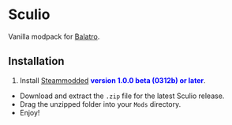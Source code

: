 # Sculio

Vanilla modpack for [Balatro](https://www.playbalatro.com/).

## Installation

1. Install [Steammodded](https://github.com/Steamodded/smods/wiki) **<span style="color:blue">version 1.0.0 beta (0312b) or later</span>**.
- Download and extract the `.zip` file for the latest Sculio release.
- Drag the unzipped folder into your `Mods` directory.
- Enjoy!

